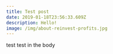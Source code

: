 ```yaml
---
title: Test post
date: 2019-01-18T23:56:33.609Z
description: Hello!
image: /img/about-reinvest-profits.jpg
---
```

test test in the body
